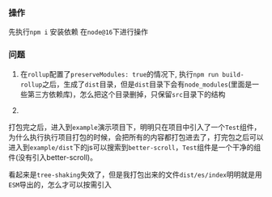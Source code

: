 ### 操作
先执行`npm i` 安装依赖 在`node@16`下进行操作
### 问题

1. 在`rollup`配置了`preserveModules: true`的情况下, 执行`npm run build-rollup`之后，生成了`dist`目录，但是`dist`目录下会有`node_modules`(里面是一些第三方依赖库)，怎么把这个目录删掉，只保留`src`目录下的结构


2.
打包完之后，进入到`example`演示项目下，明明只在项目中引入了一个`Test`组件，为什么执行执行项目打包的时候，会把所有的内容都打包进去了，打完包之后可以进入到`example/dist`下的js可以搜索到`better-scroll`，`Test`组件是一个干净的组件(没有引入better-scroll)。

看起来是`tree-shaking`失效了，但是我打包出来的文件`dist/es/index`明明就是用`ESM`导出的，怎么才可以按需引入